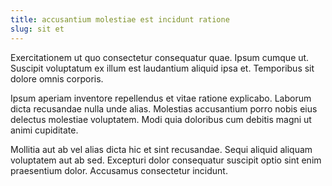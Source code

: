```yaml
---
title: accusantium molestiae est incidunt ratione
slug: sit et
---
```


Exercitationem ut quo consectetur consequatur quae. Ipsum cumque ut. Suscipit voluptatum ex illum est laudantium aliquid ipsa et. Temporibus sit dolore omnis corporis.

Ipsum aperiam inventore repellendus et vitae ratione explicabo. Laborum dicta recusandae nulla unde alias. Molestias accusantium porro nobis eius delectus molestiae voluptatem. Modi quia doloribus cum debitis magni ut animi cupiditate.

Mollitia aut ab vel alias dicta hic et sint recusandae. Sequi aliquid aliquam voluptatem aut ab sed. Excepturi dolor consequatur suscipit optio sint enim praesentium dolor. Accusamus consectetur incidunt.
